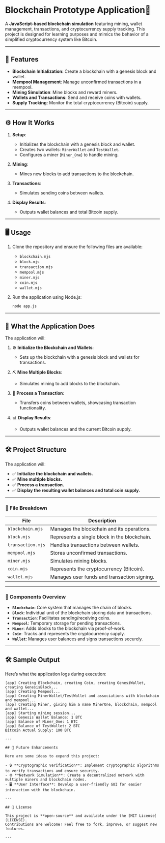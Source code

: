 # Blockchain Prototype Application🚀

A **JavaScript-based blockchain simulation** featuring mining, wallet management, transactions, and cryptocurrency supply tracking. This project is designed for learning purposes and mimics the behavior of a simplified cryptocurrency system like Bitcoin.

---

## 🌟 Features

- **Blockchain Initialization**: Create a blockchain with a genesis block and wallet.
- **Mempool Management**: Manage unconfirmed transactions in a mempool.
- **Mining Simulation**: Mine blocks and reward miners.
- **Wallets and Transactions**: Send and receive coins with wallets.
- **Supply Tracking**: Monitor the total cryptocurrency (Bitcoin) supply.

---

## ⚙️ How It Works

1. **Setup**:
   - Initializes the blockchain with a genesis block and wallet.
   - Creates two wallets: `MinerWallet` and `TestWallet`.
   - Configures a miner (`Miner_One`) to handle mining.

2. **Mining**:
   - Mines new blocks to add transactions to the blockchain.

3. **Transactions**:
   - Simulates sending coins between wallets.

4. **Display Results**:
   - Outputs wallet balances and total Bitcoin supply.

---

## 🖥️ Usage

1. Clone the repository and ensure the following files are available:
   - `blockchain.mjs`
   - `block.mjs`
   - `transaction.mjs`
   - `mempool.mjs`
   - `miner.mjs`
   - `coin.mjs`
   - `wallet.mjs`

2. Run the application using Node.js:

   ```bash
   node app.js


---

## 🚀 What the Application Does

The application will:

1. ⚙️ **Initialize the Blockchain and Wallets**:
   - Sets up the blockchain with a genesis block and wallets for transactions.

2. ⛏️ **Mine Multiple Blocks**:
   - Simulates mining to add blocks to the blockchain.

3. 💸 **Process a Transaction**:
   - Transfers coins between wallets, showcasing transaction functionality.

4. 📊 **Display Results**:
   - Outputs wallet balances and the current Bitcoin supply.

---

## 🛠️ Project Structure

The application will:

- ✅ **Initialize the blockchain and wallets.**
- ✅ **Mine multiple blocks.**
- ✅ **Process a transaction.**
- ✅ **Display the resulting wallet balances and total coin supply.**

---

### 📂 File Breakdown

| **File**           | **Description**                                |
|---------------------|-----------------------------------------------|
| `blockchain.mjs`    | Manages the blockchain and its operations.     |
| `block.mjs`         | Represents a single block in the blockchain.   |
| `transaction.mjs`   | Handles transactions between wallets.          |
| `mempool.mjs`       | Stores unconfirmed transactions.               |
| `miner.mjs`         | Simulates mining blocks.                       |
| `coin.mjs`          | Represents the cryptocurrency (Bitcoin).       |
| `wallet.mjs`        | Manages user funds and transaction signing.    |

---

### 🧩 Components Overview

- **`Blockchain`**: Core system that manages the chain of blocks.
- **`Block`**: Individual unit of the blockchain storing data and transactions.
- **`Transaction`**: Facilitates sending/receiving coins.
- **`Mempool`**: Temporary storage for pending transactions.
- **`Miner`**: Adds blocks to the blockchain via proof-of-work.
- **`Coin`**: Tracks and represents the cryptocurrency supply.
- **`Wallet`**: Manages user balances and signs transactions securely.

---

## 🛠️ Sample Output

Here’s what the application logs during execution:

```plaintext
[app] Creating Blockchain, creating Coin, creating GenesiWallet, creating GenesisBlock...
[app] Creating Mempool...
[app] Creating MinerWallet/TestWallet and associations with blockchain and mempool...
[app] Creating Miner, giving him a name MinerOne, blockchain, mempool and wallet...
[app] Starting mining session...
[app] Genesis Wallet Balance: 1 BTC
[app] Balance of Miner_One: 1 BTC
[app] Balance of TestWallet: 2 BTC
Bitcoin Actual Supply: 100 BTC

---

## 🌟 Future Enhancements

Here are some ideas to expand this project:

- 🔒 **Cryptographic Verification**: Implement cryptographic algorithms to verify transactions and ensure security.
- 🌐 **Network Simulation**: Create a decentralized network with multiple miners and blockchain nodes.
- 🖥️ **User Interface**: Develop a user-friendly GUI for easier interaction with the blockchain.

---

## 📜 License

This project is **open-source** and available under the [MIT License](LICENSE).  
Contributions are welcome! Feel free to fork, improve, or suggest new features.

---
